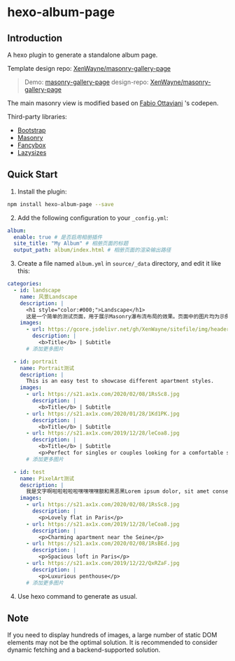# hexo-album-page

## Introduction

A hexo plugin to generate a standalone album page.

Template design repo: [XenWayne/masonry-gallery-page](https://github.com/XenWayne/masonry-gallery-page)

> Demo: [masonry-gallery-page](https://xenwayne.github.io/masonry-gallery-page/)
> design-repo: [XenWayne/masonry-gallery-page](https://github.com/XenWayne/masonry-gallery-page)

The main masonry view is modified based on [Fabio Ottaviani](https://codepen.io/supah/pen/wpbPyM) 's codepen.

Third-party libraries: 

- [Bootstrap](https://getbootstrap.com/)
- [Masonry](https://masonry.desandro.com/)
- [Fancybox](http://fancyapps.com/fancybox/3/)
- [Lazysizes](https://github.com/aFarkas/lazysizes)


## Quick Start

1. Install the plugin:
```bash
npm install hexo-album-page --save
```

2. Add the following configuration to your `_config.yml`:
```yaml
album:
  enable: true # 是否启用相册插件
  site_title: "My Album" # 相册页面的标题
  output_path: album/index.html # 相册页面的渲染输出路径 
```

3. Create a file named `album.yml` in `source/_data` directory, and edit it like this:
```yaml
categories:
  - id: landscape
    name: 风景Landscape
    description: |
      <h1 style="color:#000;">Landscape</h1>
      这是一个简单的测试页面，用于展示Masonry瀑布流布局的效果。页面中的图片均为示例图片，来源于网络。
    images:
      - url: https://gcore.jsdelivr.net/gh/XenWayne/sitefile/img/header_gray.webp
        description: |
          <b>Title</b> | Subtitle
      # 添加更多图片

  - id: portrait
    name: Portrait测试
    description: |
      This is an easy test to showcase different apartment styles.
    images:
      - url: https://s21.ax1x.com/2020/02/08/1RsSc8.jpg
        description: |
          <b>Title</b> | Subtitle
      - url: https://s21.ax1x.com/2020/01/28/1Kd1PK.jpg
        description: |
          <b>Title</b> | Subtitle
      - url: https://s21.ax1x.com/2019/12/28/leCoa8.jpg
        description: |
          <b>Title</b> | Subtitle
          <p>Perfect for singles or couples looking for a comfortable space.</p>
      # 添加更多图片

  - id: test
    name: PixelArt测试
    description: |
      我是文字啊啦啦啦啦啦嘿嘿嘿嘿额和黑恶黑Lorem ipsum dolor, sit amet consectetur adipisicing elit.
    images:
      - url: https://s21.ax1x.com/2020/02/08/1RsSc8.jpg
        description: |
          <p>Lovely flat in Paris</p>
      - url: https://s21.ax1x.com/2019/12/28/leCoa8.jpg
        description: |
          <p>Charming apartment near the Seine</p>
      - url: https://s21.ax1x.com/2020/02/08/1RsBEd.jpg
        description: |
          <p>Spacious loft in Paris</p>
      - url: https://s21.ax1x.com/2019/12/22/QxRZaF.jpg
        description: |
          <p>Luxurious penthouse</p>
      # 添加更多图片
```

4. Use hexo command to generate as usual.


## Note

If you need to display hundreds of images, a large number of static DOM elements may not be the optimal solution. It is recommended to consider dynamic fetching and a backend-supported solution.
